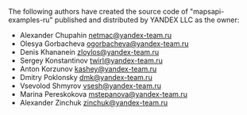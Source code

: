 The following authors have created the source code of "mapsapi-examples-ru" published and distributed by YANDEX LLC as the owner:

  * Alexander Chupahin <netmac@yandex-team.ru>
  * Olesya Gorbacheva <ogorbacheva@yandex-team.ru>
  * Denis Khananein <zloylos@yandex-team.ru>
  * Sergey Konstantinov <twirl@yandex-team.ru>
  * Anton Korzunov <kashey@yandex-team.ru>
  * Dmitry Poklonsky <dmk@yandex-team.ru>
  * Vsevolod Shmyrov <vsesh@yandex-team.ru>
  * Marina Pereskokova <mstepanova@yandex-team.ru>
  * Alexander Zinchuk <zinchuk@yandex-team.ru>
